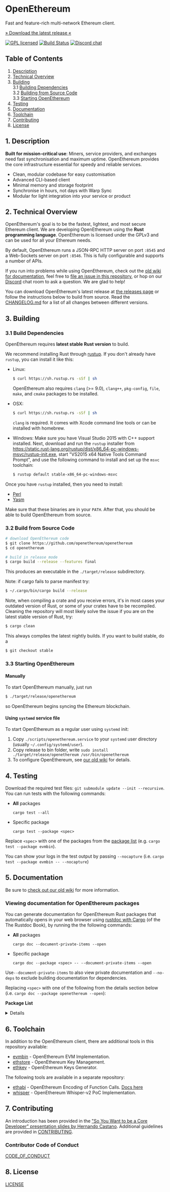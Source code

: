 # OpenEthereum

Fast and feature-rich multi-network Ethereum client.

[» Download the latest release «](https://github.com/openethereum/openethereum/releases/latest)

[![GPL licensed][license-badge]][license-url]
[![Build Status][ci-badge]][ci-url]
[![Discord chat][chat-badge]][chat-url]

[license-badge]: https://img.shields.io/badge/license-GPL_v3-green.svg
[license-url]: LICENSE
[ci-badge]: https://github.com/openethereum/openethereum/workflows/Build%20and%20Test%20Suite/badge.svg
[ci-url]: https://github.com/openethereum/openethereum/actions
[chat-badge]: https://img.shields.io/discord/669192218728202270.svg?logo=discord
[chat-url]: https://discord.io/openethereum

## Table of Contents

1. [Description](#chapter-001)
2. [Technical Overview](#chapter-002)
3. [Building](#chapter-003)<br>
  3.1 [Building Dependencies](#chapter-0031)<br>
  3.2 [Building from Source Code](#chapter-0032)<br>
  3.3 [Starting OpenEthereum](#chapter-0034)
4. [Testing](#chapter-004)
5. [Documentation](#chapter-005)
6. [Toolchain](#chapter-006)
7. [Contributing](#chapter-008)
8. [License](#chapter-009)


## 1. Description <a id="chapter-001"></a>

**Built for mission-critical use**: Miners, service providers, and exchanges need fast synchronisation and maximum uptime. OpenEthereum provides the core infrastructure essential for speedy and reliable services.

- Clean, modular codebase for easy customisation
- Advanced CLI-based client
- Minimal memory and storage footprint
- Synchronise in hours, not days with Warp Sync
- Modular for light integration into your service or product

## 2. Technical Overview <a id="chapter-002"></a>

OpenEthereum's goal is to be the fastest, lightest, and most secure Ethereum client. We are developing OpenEthereum using the **Rust programming language**. OpenEthereum is licensed under the GPLv3 and can be used for all your Ethereum needs.

By default, OpenEthereum runs a JSON-RPC HTTP server on port `:8545` and a Web-Sockets server on port `:8546`. This is fully configurable and supports a number of APIs.

If you run into problems while using OpenEthereum, check out the [old wiki for documentation](https://wiki.parity.io/), feel free to [file an issue in this repository](https://github.com/openethereum/openethereum/issues/new), or hop on our [Discord](https://discord.io/openethereum) chat room to ask a question. We are glad to help!

You can download OpenEthereum's latest release at [the releases page](https://github.com/openethereum/openethereum/releases) or follow the instructions below to build from source. Read the [CHANGELOG.md](CHANGELOG.md) for a list of all changes between different versions.

## 3. Building <a id="chapter-003"></a>

### 3.1 Build Dependencies <a id="chapter-0031"></a>

OpenEthereum requires **latest stable Rust version** to build.

We recommend installing Rust through [rustup](https://www.rustup.rs/). If you don't already have `rustup`, you can install it like this:

- Linux:
  ```bash
  $ curl https://sh.rustup.rs -sSf | sh
  ```

  OpenEthereum also requires `clang` (>= 9.0), `clang++`, `pkg-config`, `file`, `make`, and `cmake` packages to be installed.

- OSX:
  ```bash
  $ curl https://sh.rustup.rs -sSf | sh
  ```

  `clang` is required. It comes with Xcode command line tools or can be installed with homebrew.

- Windows:
  Make sure you have Visual Studio 2015 with C++ support installed. Next, download and run the `rustup` installer from
  https://static.rust-lang.org/rustup/dist/x86_64-pc-windows-msvc/rustup-init.exe, start "VS2015 x64 Native Tools Command Prompt", and use the following command to install and set up the `msvc` toolchain:
  ```bash
  $ rustup default stable-x86_64-pc-windows-msvc
  ```

Once you have `rustup` installed, then you need to install:
* [Perl](https://www.perl.org)
* [Yasm](https://yasm.tortall.net)

Make sure that these binaries are in your `PATH`. After that, you should be able to build OpenEthereum from source.

### 3.2 Build from Source Code <a id="chapter-0032"></a>

```bash
# download OpenEthereum code
$ git clone https://github.com/openethereum/openethereum
$ cd openethereum

# build in release mode
$ cargo build --release --features final
```

This produces an executable in the `./target/release` subdirectory.

Note: if cargo fails to parse manifest try:

```bash
$ ~/.cargo/bin/cargo build --release
```

Note, when compiling a crate and you receive errors, it's in most cases your outdated version of Rust, or some of your crates have to be recompiled. Cleaning the repository will most likely solve the issue if you are on the latest stable version of Rust, try:

```bash
$ cargo clean
```

This always compiles the latest nightly builds. If you want to build stable, do a

```bash
$ git checkout stable
```

### 3.3 Starting OpenEthereum <a id="chapter-0034"></a>

#### Manually

To start OpenEthereum manually, just run

```bash
$ ./target/release/openethereum
```

so OpenEthereum begins syncing the Ethereum blockchain.

#### Using `systemd` service file

To start OpenEthereum as a regular user using `systemd` init:

1. Copy `./scripts/openethereum.service` to your
`systemd` user directory (usually `~/.config/systemd/user`).
2. Copy release to bin folder, write `sudo install ./target/release/openethereum /usr/bin/openethereum`
3. To configure OpenEthereum, see [our old wiki](https://paritytech.github.io/wiki/Configuring-Parity) for details.

## 4. Testing <a id="chapter-004"></a>

Download the required test files: `git submodule update --init --recursive`. You can run tests with the following commands:

* **All** packages
  ```
  cargo test --all
  ```

* Specific package
  ```
  cargo test --package <spec>
  ```

Replace `<spec>` with one of the packages from the [package list](#package-list) (e.g. `cargo test --package evmbin`).

You can show your logs in the test output by passing `--nocapture` (i.e. `cargo test --package evmbin -- --nocapture`)

## 5. Documentation <a id="chapter-005"></a>

Be sure to [check out our old wiki](https://wiki.parity.io) for more information.

### Viewing documentation for OpenEthereum packages

You can generate documentation for OpenEthereum Rust packages that automatically opens in your web browser using [rustdoc with Cargo](https://doc.rust-lang.org/rustdoc/what-is-rustdoc.html#using-rustdoc-with-cargo) (of the The Rustdoc Book), by running the the following commands:

* **All** packages
  ```
  cargo doc --document-private-items --open
  ```

* Specific package
  ```
  cargo doc --package <spec> -- --document-private-items --open
  ```

Use`--document-private-items` to also view private documentation and `--no-deps` to exclude building documentation for dependencies.

Replacing `<spec>` with one of the following from the details section below (i.e. `cargo doc --package openethereum --open`):

<a id="package-list"></a>
**Package List**
<details><p>

* OpenEthereum Client Application
  ```bash
  openethereum
  ```
* OpenEthereum Account Management, Key Management Tool, and Keys Generator
  ```bash
  ethcore-accounts, ethkey-cli, ethstore, ethstore-cli
  ```
* OpenEthereum Chain Specification
  ```bash
  chainspec
  ```
* OpenEthereum CLI Signer Tool & RPC Client
  ```bash
  cli-signer parity-rpc-client
  ```
* OpenEthereum Ethash & ProgPoW Implementations
  ```bash
  ethash
  ```
* EthCore Library
  ```bash
  ethcore
  ```
  * OpenEthereum Blockchain Database, Test Generator, Configuration,
Caching, Importing Blocks, and Block Information
    ```bash
    ethcore-blockchain
    ```
  * OpenEthereum Contract Calls and Blockchain Service & Registry Information
    ```bash
    ethcore-call-contract
    ```
  * OpenEthereum Database Access & Utilities, Database Cache Manager
    ```bash
    ethcore-db
    ```
  * OpenEthereum Virtual Machine (EVM) Rust Implementation
    ```bash
    evm
    ```
  * OpenEthereum Light Client Implementation
    ```bash
    ethcore-light
    ```
  * Smart Contract based Node Filter, Manage Permissions of Network Connections
    ```bash
    node-filter
    ```
  * Private Transactions
    ```bash
    ethcore-private-tx
    ```
  * OpenEthereum Client & Network Service Creation & Registration with the I/O Subsystem
    ```bash
    ethcore-service
    ```
  * OpenEthereum Blockchain Synchronization
    ```bash
    ethcore-sync
    ```
  * OpenEthereum Common Types
    ```bash
    common-types
    ```
  * OpenEthereum Virtual Machines (VM) Support Library
    ```bash
    vm
    ```
  * OpenEthereum WASM Interpreter
    ```bash
    wasm
    ```
  * OpenEthereum WASM Test Runner
    ```bash
    pwasm-run-test
    ```
  * OpenEthereum EVM Implementation
    ```bash
    evmbin
    ```
  * OpenEthereum JSON Deserialization
    ```bash
    ethjson
    ```
  * OpenEthereum State Machine Generalization for Consensus Engines
    ```bash
    parity-machine
    ```
* OpenEthereum Miner Interface
  ```bash
  ethcore-miner parity-local-store price-info ethcore-stratum using_queue
  ```
* OpenEthereum Logger Implementation
  ```bash
  ethcore-logger
  ```
* OpenEthereum JSON-RPC Servers
  ```bash
  parity-rpc
  ```
* OpenEthereum Updater Service
  ```bash
  parity-updater parity-hash-fetch
  ```
* OpenEthereum Core Libraries (`util`)
  ```bash
  accounts-bloom blooms-db dir eip-712 fake-fetch fastmap fetch ethcore-io
  journaldb keccak-hasher len-caching-lock memory-cache memzero
  migration-rocksdb ethcore-network ethcore-network-devp2p panic_hook
  patricia-trie-ethereum registrar rlp_compress stats
  time-utils triehash-ethereum unexpected parity-version
  ```

</p></details>

## 6. Toolchain <a id="chapter-006"></a>

In addition to the OpenEthereum client, there are additional tools in this repository available:

- [evmbin](./evmbin) - OpenEthereum EVM Implementation.
- [ethstore](./accounts/ethstore) - OpenEthereum Key Management.
- [ethkey](./accounts/ethkey) - OpenEthereum Keys Generator.

The following tools are available in a separate repository:
- [ethabi](https://github.com/openethereum/ethabi) - OpenEthereum Encoding of Function Calls. [Docs here](https://crates.io/crates/ethabi)
- [whisper](https://github.com/openethereum/whisper) - OpenEthereum Whisper-v2 PoC Implementation.

## 7. Contributing <a id="chapter-007"></a>

An introduction has been provided in the ["So You Want to be a Core Developer" presentation slides by Hernando Castano](http://tiny.cc/contrib-to-parity-eth). Additional guidelines are provided in [CONTRIBUTING](./.github/CONTRIBUTING.md).

### Contributor Code of Conduct

[CODE_OF_CONDUCT](./.github/CODE_OF_CONDUCT.md)

## 8. License <a id="chapter-008"></a>

[LICENSE](./LICENSE)
